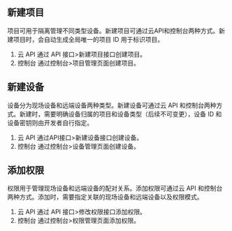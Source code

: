## 新建项目
项目可用于隔离管理不同类型设备。新建项目可通过云API和控制台两种方式。新建项目时，会自动生成全局唯一的项目 ID 用于标识项目。
1. 云 API
通过 API 接口>新建项目接口创建项目。
2. 控制台
通过控制台>项目管理页面创建项目。
## 新建设备
设备分为现场设备和远端设备两种类型。新建设备可通过云 API 和控制台两种方式。新建时，需要明确设备归属的项目和设备类型（后续不可变更），设备 ID 和设备密钥则由开发者自行指定。
1. 云 API
通过API接口>新建设备接口创建设备。
2. 控制台
通过控制台>设备管理页面创建设备。
## 添加权限
权限用于管理现场设备和远端设备的配对关系。添加权限可通过云 API 和控制台两种方式。添加时，需要指定关联的现场设备和远端设备以及权限模式。
1. 云 API
通过 API 接口>修改权限接口添加权限。
2. 控制台
通过控制台>权限管理页面添加权限。
